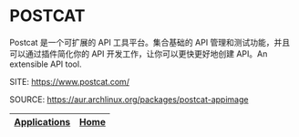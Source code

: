 # POSTCAT

 Postcat 是一个可扩展的 API 工具平台。集合基础的 API 管理和测试功能，并且可以通过插件简化你的 API 开发工作，让你可以更快更好地创建 API。An extensible API tool.

 SITE: https://www.postcat.com/

 SOURCE: https://aur.archlinux.org/packages/postcat-appimage

 | [Applications](https://portable-linux-apps.github.io/apps.html) | [Home](https://portable-linux-apps.github.io)
 | --- | --- |
